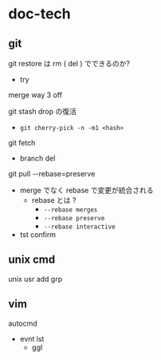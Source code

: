 
# doc-tech


## git

git restore は rm ( del ) でできるのか?
- try


merge way 3 off


git stash drop の復活
- `git cherry-pick -n -m1 <hash>`


git fetch
- branch del


git pull --rebase=preserve
- merge でなく rebase で変更が統合される
  - rebase とは ?
    - `--rebase merges`
    - `--rebase preserve`
    - `--rebase interactive`
- tst confirm


## unix cmd

unix usr add grp


## vim

autocmd
- evnt lst
  - ggl


